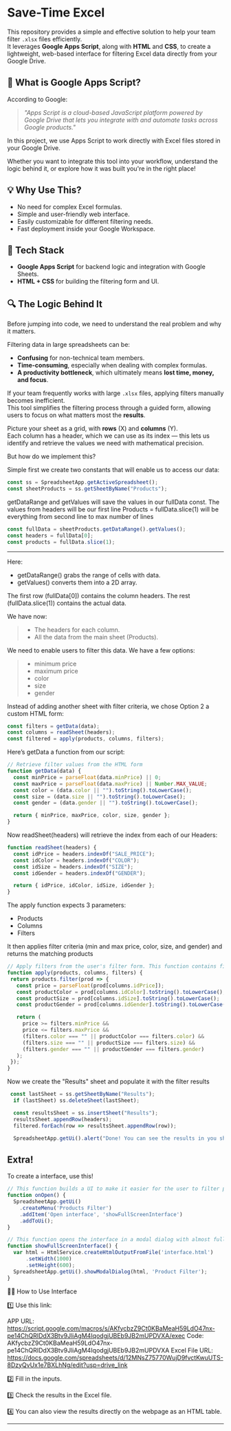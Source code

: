 # Save-Time Excel

This repository provides a simple and effective solution to help your team filter `.xlsx` files efficiently.  
It leverages **Google Apps Script**, along with **HTML** and **CSS**, to create a lightweight, web-based interface for filtering Excel data directly from your Google Drive.

## 🚀 What is Google Apps Script?

According to Google:

> *"Apps Script is a cloud-based JavaScript platform powered by Google Drive that lets you integrate with and automate tasks across Google products."*

In this project, we use Apps Script to work directly with Excel files stored in your Google Drive.  

Whether you want to integrate this tool into your workflow, understand the logic behind it, or explore how it was built you're in the right place!

## 💡 Why Use This?

- No need for complex Excel formulas.
- Simple and user-friendly web interface.
- Easily customizable for different filtering needs.
- Fast deployment inside your Google Workspace.

## 📁 Tech Stack

- **Google Apps Script** for backend logic and integration with Google Sheets.
- **HTML + CSS** for building the filtering form and UI.

## 🔍 The Logic Behind It

Before jumping into code, we need to understand the real problem and why it matters.

Filtering data in large spreadsheets can be:
- **Confusing** for non-technical team members.
- **Time-consuming**, especially when dealing with complex formulas.
- **A productivity bottleneck**, which ultimately means **lost time, money, and focus**.

If your team frequently works with large `.xlsx` files, applying filters manually becomes inefficient.  
This tool simplifies the filtering process through a guided form, allowing users to focus on what matters most the **results**.

Picture your sheet as a grid, with **rows** (X) and **columns** (Y).  
Each column has a header, which we can use as its index — this lets us identify and retrieve the values we need with mathematical precision.

But how do we implement this?

Simple first we create two constants that will enable us to access our data:

```javascript
const ss = SpreadsheetApp.getActiveSpreadsheet();
const sheetProducts = ss.getSheetByName("Products");
```

getDataRange and getValues will save the values in our fullData const. 
The values from headers will be our first line
Products = fullData.slice(1) will be everything from second line to max number of lines

```javascript
const fullData = sheetProducts.getDataRange().getValues();
const headers = fullData[0];
const products = fullData.slice(1);
```

---

Here:
- getDataRange() grabs the range of cells with data.
- getValues() converts them into a 2D array.

The first row (fullData[0]) contains the column headers.
The rest (fullData.slice(1)) contains the actual data.

We have now:
>- The headers for each column.
>- All the data from the main sheet (Products).

We need to enable users to filter this data. We have a few options:
>- minimum price
>- maximum price
>- color
>- size
>- gender

Instead of adding another sheet with filter criteria, we chose Option 2 a custom HTML form:

```javascript
const filters = getData(data);
const columns = readSheet(headers);
const filtered = apply(products, columns, filters);
```
Here’s getData a function from our script:

```javascript
// Retrieve filter values from the HTML form
function getData(data) {
  const minPrice = parseFloat(data.minPrice) || 0;
  const maxPrice = parseFloat(data.maxPrice) || Number.MAX_VALUE;
  const color = (data.color || "").toString().toLowerCase();
  const size = (data.size || "").toString().toLowerCase();
  const gender = (data.gender || "").toString().toLowerCase();

  return { minPrice, maxPrice, color, size, gender };
}
```

Now readSheet(headers) will retrieve the index from each of our Headers:
```javascript
function readSheet(headers) {
  const idPrice = headers.indexOf("SALE_PRICE");
  const idColor = headers.indexOf("COLOR");
  const idSize = headers.indexOf("SIZE");
  const idGender = headers.indexOf("GENDER");

  return { idPrice, idColor, idSize, idGender };
}
```

The apply function expects 3 parameters:
- Products
- Columns
- Filters

 It then applies filter criteria (min and max price, color, size, and gender) and returns the matching products
 ```javascript
// Apply filters from the user's filter form. This function contains filtering logic, but it's easy to follow.
function apply(products, columns, filters) {
  return products.filter(prod => {
    const price = parseFloat(prod[columns.idPrice]);
    const productColor = prod[columns.idColor].toString().toLowerCase();
    const productSize = prod[columns.idSize].toString().toLowerCase();
    const productGender = prod[columns.idGender].toString().toLowerCase();

    return (
      price >= filters.minPrice &&
      price <= filters.maxPrice &&
      (filters.color === "" || productColor === filters.color) &&
      (filters.size === "" || productSize === filters.size) &&
      (filters.gender === "" || productGender === filters.gender)
    );
  });
}
```
Now we create the "Results" sheet and populate it with the filter results
```javascript
 const lastSheet = ss.getSheetByName("Results");
  if (lastSheet) ss.deleteSheet(lastSheet);

  const resultsSheet = ss.insertSheet("Results");
  resultsSheet.appendRow(headers);
  filtered.forEach(row => resultsSheet.appendRow(row)); 

  SpreadsheetApp.getUi().alert("Done! You can see the results in you sheet 'Results'!");
```

## Extra!

To create a interface, use this!
```javascript
// This function builds a UI to make it easier for the user to filter products
function onOpen() {
  SpreadsheetApp.getUi()
    .createMenu('Products Filter')
    .addItem('Open interface', 'showFullScreenInterface')
    .addToUi();
}

// This function opens the interface in a modal dialog with almost full-screen dimensions
function showFullScreenInterface() {
  var html = HtmlService.createHtmlOutputFromFile('interface.html')
      .setWidth(1000)
      .setHeight(600);
  SpreadsheetApp.getUi().showModalDialog(html, 'Product Filter');
}
```

👨‍💻 How to Use Interface

1️⃣ Use this link:

APP URL: https://script.google.com/macros/s/AKfycbzZ9Ct0KBaMeaH59LdO47nx-pe14ChQRIDdX3Btv9JliAgM4IqodgjUBEb9JB2mUPDVXA/exec
Code: AKfycbzZ9Ct0KBaMeaH59LdO47nx-pe14ChQRIDdX3Btv9JliAgM4IqodgjUBEb9JB2mUPDVXA
Excel File URL: https://docs.google.com/spreadsheets/d/12MNsZ75770WujD9fvctKwuUTS-8DzyQvUx1e7BXLhNg/edit?usp=drive_link

2️⃣ Fill in the inputs.

3️⃣ Check the results in the Excel file.

4️⃣ You can also view the results directly on the webpage as an HTML table.

---
